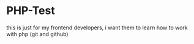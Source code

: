 # PHP-Test
this is just for my frontend developers, i want them to learn how to work with php (git and github)
